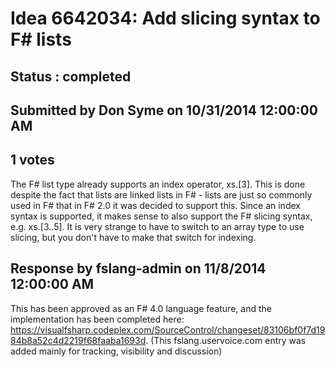 # Idea 6642034: Add slicing syntax to F# lists #

## Status : completed

## Submitted by Don Syme on 10/31/2014 12:00:00 AM

## 1 votes

The F# list type already supports an index operator, xs.[3]. This is done despite the fact that lists are linked lists in F# - lists are just so commonly used in F# that in F# 2.0 it was decided to support this.
Since an index syntax is supported, it makes sense to also support the F# slicing syntax, e.g. xs.[3..5]. It is very strange to have to switch to an array type to use slicing, but you don't have to make that switch for indexing.

## Response by fslang-admin on 11/8/2014 12:00:00 AM

This has been approved as an F# 4.0 language feature, and the implementation has been completed here: https://visualfsharp.codeplex.com/SourceControl/changeset/83106bf0f7d1984b8a52c4d2219f68faaba1693d. (This fslang.uservoice.com entry was added mainly for tracking, visibility and discussion)


